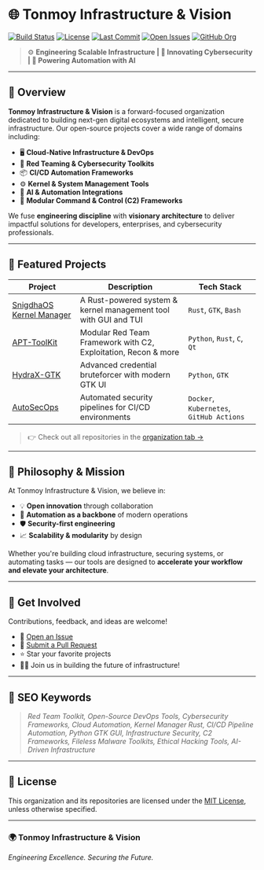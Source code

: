 # 🌐 Tonmoy Infrastructure & Vision

[![Build Status](https://img.shields.io/github/actions/workflow/status/TonmoyInfrastructureVision/ci.yml?branch=main&label=CI&style=for-the-badge)](https://github.com/TonmoyInfrastructureVision)
[![License](https://img.shields.io/github/license/TonmoyInfrastructureVision/.github?style=for-the-badge)](LICENSE)
[![Last Commit](https://img.shields.io/github/last-commit/TonmoyInfrastructureVision/.github?style=for-the-badge)](https://github.com/TonmoyInfrastructureVision)
[![Open Issues](https://img.shields.io/github/issues/TonmoyInfrastructureVision/.github?style=for-the-badge)](https://github.com/TonmoyInfrastructureVision/.github/issues)
[![GitHub Org](https://img.shields.io/badge/GitHub-Tonmoy--Infra--Vision-blueviolet?style=for-the-badge&logo=github)](https://github.com/TonmoyInfrastructureVision)

> ⚙️ **Engineering Scalable Infrastructure | 🔐 Innovating Cybersecurity | 🤖 Powering Automation with AI**

---

## 🚀 Overview

**Tonmoy Infrastructure & Vision** is a forward-focused organization dedicated to building next-gen digital ecosystems and intelligent, secure infrastructure. Our open-source projects cover a wide range of domains including:

- 🖥️ **Cloud-Native Infrastructure & DevOps**
- 🔐 **Red Teaming & Cybersecurity Toolkits**
- 📦 **CI/CD Automation Frameworks**
- ⚙️ **Kernel & System Management Tools**
- 🤖 **AI & Automation Integrations**
- 📡 **Modular Command & Control (C2) Frameworks**

We fuse **engineering discipline** with **visionary architecture** to deliver impactful solutions for developers, enterprises, and cybersecurity professionals.

---

## 📂 Featured Projects

| Project | Description | Tech Stack |
|--------|-------------|------------|
| [SnigdhaOS Kernel Manager](https://github.com/TonmoyInfrastructureVision/snigdhaos-kernel-manager) | A Rust-powered system & kernel management tool with GUI and TUI | `Rust`, `GTK`, `Bash` |
| [APT-ToolKit](https://github.com/TonmoyInfrastructureVision/apt-toolkit) | Modular Red Team Framework with C2, Exploitation, Recon & more | `Python`, `Rust`, `C`, `Qt` |
| [HydraX-GTK](https://github.com/TonmoyInfrastructureVision/hydrax-gtk) | Advanced credential bruteforcer with modern GTK UI | `Python`, `GTK` |
| [AutoSecOps](https://github.com/TonmoyInfrastructureVision/autosecops) | Automated security pipelines for CI/CD environments | `Docker`, `Kubernetes`, `GitHub Actions` |

> 👉 Check out all repositories in the [organization tab →](https://github.com/TonmoyInfrastructureVision)

---

## 🧠 Philosophy & Mission

At Tonmoy Infrastructure & Vision, we believe in:

- 💡 **Open innovation** through collaboration
- 🔄 **Automation as a backbone** of modern operations
- 🛡️ **Security-first engineering**
- 📈 **Scalability & modularity** by design

Whether you're building cloud infrastructure, securing systems, or automating tasks — our tools are designed to **accelerate your workflow and elevate your architecture**.

---

## 📣 Get Involved

Contributions, feedback, and ideas are welcome!

- 💬 [Open an Issue](https://github.com/TonmoyInfrastructureVision/.github/issues)
- 🔧 [Submit a Pull Request](https://github.com/TonmoyInfrastructureVision/.github/pulls)
- ⭐ Star your favorite projects
- 🧑‍💻 Join us in building the future of infrastructure!

---

## 🧭 SEO Keywords

> *Red Team Toolkit, Open-Source DevOps Tools, Cybersecurity Frameworks, Cloud Automation, Kernel Manager Rust, CI/CD Pipeline Automation, Python GTK GUI, Infrastructure Security, C2 Frameworks, Fileless Malware Toolkits, Ethical Hacking Tools, AI-Driven Infrastructure*

---

## 📄 License

This organization and its repositories are licensed under the [MIT License](LICENSE), unless otherwise specified.

---

### 🌍 Tonmoy Infrastructure & Vision
_Engineering Excellence. Securing the Future._

